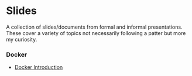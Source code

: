 # Slides
A collection of slides/documents from formal and informal presentations.
These cover a variety of topics not necessarily following a patter but more my curiosity.

### Docker

* [Docker Introduction](https://github.com/sinzianag/slides/blob/master/Containers%20and%20Docker.pdf)
